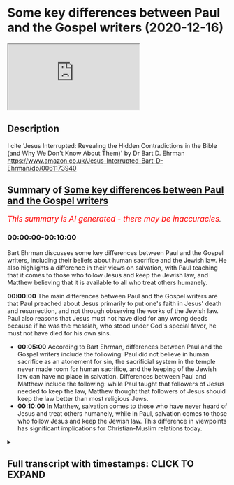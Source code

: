 # Some key differences between Paul and the Gospel writers (2020-12-16)

<iframe loading='lazy' allow='autoplay' src='https://www.youtube.com/embed/KuA2ozpf6AA'></iframe>

## Description

I cite 'Jesus Interrupted: Revealing the Hidden Contradictions in the Bible (and Why We Don't Know About Them)' by Dr Bart D. Ehrman  <https://www.amazon.co.uk/Jesus-Interrupted-Bart-D-Ehrman/dp/0061173940>

## Summary of [Some key differences between Paul and the Gospel writers](https://www.youtube.com/watch?v=KuA2ozpf6AA)

*<span style="color:red; font-size:125%">This summary is AI generated - there may be inaccuracies</span>. [](/)*

### <a onclick="modifyYTiframeseektime('0')">00:00:00-00:10:00</a>

Bart Ehrman discusses some key differences between Paul and the Gospel writers, including their beliefs about human sacrifice and the Jewish law. He also highlights a difference in their views on salvation, with Paul teaching that it comes to those who follow Jesus and keep the Jewish law, and Matthew believing that it is available to all who treat others humanely.

**<a onclick="modifyYTiframeseektime('0')">00:00:00</a>** The main differences between Paul and the Gospel writers are that Paul preached about Jesus primarily to put one's faith in Jesus' death and resurrection, and not through observing the works of the Jewish law. Paul also reasons that Jesus must not have died for any wrong deeds because if he was the messiah, who stood under God's special favor, he must not have died for his own sins.

* **<a onclick="modifyYTiframeseektime('300')">00:05:00</a>** According to Bart Ehrman, differences between Paul and the Gospel writers include the following: Paul did not believe in human sacrifice as an atonement for sin, the sacrificial system in the temple never made room for human sacrifice, and the keeping of the Jewish law can have no place in salvation. Differences between Paul and Matthew include the following: while Paul taught that followers of Jesus needed to keep the law, Matthew thought that followers of Jesus should keep the law better than most religious Jews.
* **<a onclick="modifyYTiframeseektime('600')">00:10:00</a>** In Matthew, salvation comes to those who have never heard of Jesus and treat others humanely, while in Paul, salvation comes to those who follow Jesus and keep the Jewish law. This difference in viewpoints has significant implications for Christian-Muslim relations today.

<details><summary><h2>Full transcript with timestamps: CLICK TO EXPAND</h2></summary>

<a onclick="modifyYTiframeseektime('1')">0:00:01</a> hello and in this uh  
<a onclick="modifyYTiframeseektime('3')">0:00:03</a> episode i want to look at some of the  
<a onclick="modifyYTiframeseektime('5')">0:00:05</a> key differences  
<a onclick="modifyYTiframeseektime('6')">0:00:06</a> between the apostle paul and the gospel  
<a onclick="modifyYTiframeseektime('10')">0:00:10</a> writers uh focusing particularly on  
<a onclick="modifyYTiframeseektime('13')">0:00:13</a> salvation and the and the law  
<a onclick="modifyYTiframeseektime('17')">0:00:17</a> we we find if we look at the four  
<a onclick="modifyYTiframeseektime('19')">0:00:19</a> gospels uh  
<a onclick="modifyYTiframeseektime('20')">0:00:20</a> all written some years after jesus time  
<a onclick="modifyYTiframeseektime('23')">0:00:23</a> uh and then compare it with the teaching  
<a onclick="modifyYTiframeseektime('25')">0:00:25</a> of paul we have  
<a onclick="modifyYTiframeseektime('26')">0:00:26</a> some interesting issues shall we say  
<a onclick="modifyYTiframeseektime('28')">0:00:28</a> arise and i'm going to be  
<a onclick="modifyYTiframeseektime('30')">0:00:30</a> uh quoting uh and commenting on a book  
<a onclick="modifyYTiframeseektime('33')">0:00:33</a> by professor bye ehrman who's uh  
<a onclick="modifyYTiframeseektime('36')">0:00:36</a> an academic in new testament studies in  
<a onclick="modifyYTiframeseektime('38')">0:00:38</a> the states uh he wrote a book called  
<a onclick="modifyYTiframeseektime('40')">0:00:40</a> jesus  
<a onclick="modifyYTiframeseektime('41')">0:00:41</a> interrupted um from page 85 onwards it's  
<a onclick="modifyYTiframeseektime('45')">0:00:45</a> a rather good book it really  
<a onclick="modifyYTiframeseektime('46')">0:00:46</a> in a very simple and populist way it uh  
<a onclick="modifyYTiframeseektime('50')">0:00:50</a> gives us the the main issues uh that  
<a onclick="modifyYTiframeseektime('52')">0:00:52</a> have preoccupied  
<a onclick="modifyYTiframeseektime('54')">0:00:54</a> new testament scholars for the last  
<a onclick="modifyYTiframeseektime('56')">0:00:56</a> century or two  
<a onclick="modifyYTiframeseektime('57')">0:00:57</a> and this particular question um is of  
<a onclick="modifyYTiframeseektime('60')">0:01:00</a> absolutely central importance i would  
<a onclick="modifyYTiframeseektime('62')">0:01:02</a> think or  
<a onclick="modifyYTiframeseektime('63')">0:01:03</a> and many people think uh because we're  
<a onclick="modifyYTiframeseektime('65')">0:01:05</a> dealing with two different  
<a onclick="modifyYTiframeseektime('67')">0:01:07</a> uh gospels here we're dealing with the  
<a onclick="modifyYTiframeseektime('69')">0:01:09</a> gospel of paul  
<a onclick="modifyYTiframeseektime('70')">0:01:10</a> who preached about jesus obviously  
<a onclick="modifyYTiframeseektime('74')">0:01:14</a> to put one's faith uh one's trust  
<a onclick="modifyYTiframeseektime('77')">0:01:17</a> in jesus saving death and resurrection  
<a onclick="modifyYTiframeseektime('80')">0:01:20</a> and  
<a onclick="modifyYTiframeseektime('81')">0:01:21</a> through that saving trust in jesus death  
<a onclick="modifyYTiframeseektime('82')">0:01:22</a> and resurrection one is saved one  
<a onclick="modifyYTiframeseektime('84')">0:01:24</a> acquires salvation  
<a onclick="modifyYTiframeseektime('86')">0:01:26</a> but if one looks at the teaching of  
<a onclick="modifyYTiframeseektime('88')">0:01:28</a> jesus in the early gospels  
<a onclick="modifyYTiframeseektime('90')">0:01:30</a> one has a different message and we'll  
<a onclick="modifyYTiframeseektime('92')">0:01:32</a> come to what that might be in a second  
<a onclick="modifyYTiframeseektime('94')">0:01:34</a> with the help of  
<a onclick="modifyYTiframeseektime('95')">0:01:35</a> professor bart ehrmann now  
<a onclick="modifyYTiframeseektime('99')">0:01:39</a> one important aspect of paul's teaching  
<a onclick="modifyYTiframeseektime('102')">0:01:42</a> is the question of how a person can have  
<a onclick="modifyYTiframeseektime('104')">0:01:44</a> a right relationship  
<a onclick="modifyYTiframeseektime('105')">0:01:45</a> a right standing before god we're  
<a onclick="modifyYTiframeseektime('107')">0:01:47</a> sinners god is a holy god how can we  
<a onclick="modifyYTiframeseektime('109')">0:01:49</a> stand before a holy god  
<a onclick="modifyYTiframeseektime('111')">0:01:51</a> is it possible to be  
<a onclick="modifyYTiframeseektime('114')">0:01:54</a> justified to have justification as  
<a onclick="modifyYTiframeseektime('116')">0:01:56</a> christians call it  
<a onclick="modifyYTiframeseektime('118')">0:01:58</a> um this idea of having a right standing  
<a onclick="modifyYTiframeseektime('120')">0:02:00</a> before god and how is this acquired or  
<a onclick="modifyYTiframeseektime('122')">0:02:02</a> how is this given to us  
<a onclick="modifyYTiframeseektime('124')">0:02:04</a> and uh paul's views on justification  
<a onclick="modifyYTiframeseektime('128')">0:02:08</a> can be found mainly in his letters to  
<a onclick="modifyYTiframeseektime('130')">0:02:10</a> the galatians and to the romans  
<a onclick="modifyYTiframeseektime('132')">0:02:12</a> and he explains how this is uh happened  
<a onclick="modifyYTiframeseektime('135')">0:02:15</a> and his  
<a onclick="modifyYTiframeseektime('136')">0:02:16</a> uh most famous expression is  
<a onclick="modifyYTiframeseektime('140')">0:02:20</a> justified by faith paul says we're  
<a onclick="modifyYTiframeseektime('142')">0:02:22</a> justified by faith we're made right  
<a onclick="modifyYTiframeseektime('145')">0:02:25</a> by faith or trusting in uh  
<a onclick="modifyYTiframeseektime('148')">0:02:28</a> christ's death and resurrection and  
<a onclick="modifyYTiframeseektime('151')">0:02:31</a> importantly  
<a onclick="modifyYTiframeseektime('151')">0:02:31</a> not by observing the works of the jewish  
<a onclick="modifyYTiframeseektime('154')">0:02:34</a> law the jewish law of the 613  
<a onclick="modifyYTiframeseektime('156')">0:02:36</a> commandments given to moses  
<a onclick="modifyYTiframeseektime('158')">0:02:38</a> on mount sinai uh so that uh the jews or  
<a onclick="modifyYTiframeseektime('161')">0:02:41</a> the israelites i should say  
<a onclick="modifyYTiframeseektime('163')">0:02:43</a> uh could enter into this covenant  
<a onclick="modifyYTiframeseektime('165')">0:02:45</a> express their loyalty to god  
<a onclick="modifyYTiframeseektime('166')">0:02:46</a> through obeying his commandments and god  
<a onclick="modifyYTiframeseektime('168')">0:02:48</a> would bless them  
<a onclick="modifyYTiframeseektime('170')">0:02:50</a> if they chose to obey the commandments  
<a onclick="modifyYTiframeseektime('172')">0:02:52</a> of god which were there for their own  
<a onclick="modifyYTiframeseektime('174')">0:02:54</a> good  
<a onclick="modifyYTiframeseektime('175')">0:02:55</a> now let me see so um  
<a onclick="modifyYTiframeseektime('179')">0:02:59</a> bart er makes an interesting point about  
<a onclick="modifyYTiframeseektime('181')">0:03:01</a> paul  
<a onclick="modifyYTiframeseektime('182')">0:03:02</a> before he became a jew he says as a  
<a onclick="modifyYTiframeseektime('185')">0:03:05</a> religious jew  
<a onclick="modifyYTiframeseektime('186')">0:03:06</a> prior to believing in jesus paul no  
<a onclick="modifyYTiframeseektime('188')">0:03:08</a> doubt had ideas  
<a onclick="modifyYTiframeseektime('190')">0:03:10</a> of what the messiah would be like  
<a onclick="modifyYTiframeseektime('193')">0:03:13</a> before christianity appeared  
<a onclick="modifyYTiframeseektime('196')">0:03:16</a> there weren't any jews who believed that  
<a onclick="modifyYTiframeseektime('199')">0:03:19</a> the messiah  
<a onclick="modifyYTiframeseektime('200')">0:03:20</a> would suffer and die  
<a onclick="modifyYTiframeseektime('203')">0:03:23</a> jews who believed that the messiah would  
<a onclick="modifyYTiframeseektime('205')">0:03:25</a> suffer and die uh  
<a onclick="modifyYTiframeseektime('207')">0:03:27</a> on the contrary bottom and says whatever  
<a onclick="modifyYTiframeseektime('209')">0:03:29</a> different jews thought about the master  
<a onclick="modifyYTiframeseektime('210')">0:03:30</a> they all agreed that the messiah would  
<a onclick="modifyYTiframeseektime('212')">0:03:32</a> be a figure of grandeur and power  
<a onclick="modifyYTiframeseektime('215')">0:03:35</a> who would implement god's purposes on  
<a onclick="modifyYTiframeseektime('217')">0:03:37</a> earth in a forceful way  
<a onclick="modifyYTiframeseektime('219')">0:03:39</a> jews did not understand the passages of  
<a onclick="modifyYTiframeseektime('221')">0:03:41</a> scripture that referred to the  
<a onclick="modifyYTiframeseektime('223')">0:03:43</a> suffering of god's righteous one as a  
<a onclick="modifyYTiframeseektime('226')">0:03:46</a> reference to the messiah  
<a onclick="modifyYTiframeseektime('228')">0:03:48</a> and bartomen is thinking of isaiah 53  
<a onclick="modifyYTiframeseektime('231')">0:03:51</a> and psalm 22 neither of which  
<a onclick="modifyYTiframeseektime('235')">0:03:55</a> mentions the messiah a little detail  
<a onclick="modifyYTiframeseektime('238')">0:03:58</a> that's quite important  
<a onclick="modifyYTiframeseektime('240')">0:04:00</a> now um bottoming goes on  
<a onclick="modifyYTiframeseektime('245')">0:04:05</a> if uh but if jesus was the messiah  
<a onclick="modifyYTiframeseektime('248')">0:04:08</a> and he had to die why did he have to die  
<a onclick="modifyYTiframeseektime('251')">0:04:11</a> and this is where we start thinking with  
<a onclick="modifyYTiframeseektime('254')">0:04:14</a> paul  
<a onclick="modifyYTiframeseektime('255')">0:04:15</a> in reverse as it were starting from the  
<a onclick="modifyYTiframeseektime('257')">0:04:17</a> end which is the resurrection of jesus  
<a onclick="modifyYTiframeseektime('259')">0:04:19</a> and moving back towards jesus death and  
<a onclick="modifyYTiframeseektime('262')">0:04:22</a> then life  
<a onclick="modifyYTiframeseektime('263')">0:04:23</a> paul reasons that jesus must not have  
<a onclick="modifyYTiframeseektime('266')">0:04:26</a> died for anything wrong  
<a onclick="modifyYTiframeseektime('268')">0:04:28</a> that he did if he was the messiah  
<a onclick="modifyYTiframeseektime('272')">0:04:32</a> who unders who stood under god's special  
<a onclick="modifyYTiframeseektime('275')">0:04:35</a> favor he must not have died for his own  
<a onclick="modifyYTiframeseektime('278')">0:04:38</a> sins  
<a onclick="modifyYTiframeseektime('280')">0:04:40</a> for what then evidently for the sins of  
<a onclick="modifyYTiframeseektime('283')">0:04:43</a> others  
<a onclick="modifyYTiframeseektime('284')">0:04:44</a> like the sacrifices in the jerusalem  
<a onclick="modifyYTiframeseektime('286')">0:04:46</a> temple jesus was a sacrifice for the  
<a onclick="modifyYTiframeseektime('288')">0:04:48</a> sins  
<a onclick="modifyYTiframeseektime('289')">0:04:49</a> that other people committed  
<a onclick="modifyYTiframeseektime('292')">0:04:52</a> but why would god have jesus die for  
<a onclick="modifyYTiframeseektime('294')">0:04:54</a> others  
<a onclick="modifyYTiframeseektime('295')">0:04:55</a> evidently because a human sacrifice was  
<a onclick="modifyYTiframeseektime('298')">0:04:58</a> the only way a perfect sacrifice  
<a onclick="modifyYTiframeseektime('300')">0:05:00</a> could be made the jewish sacrificial  
<a onclick="modifyYTiframeseektime('303')">0:05:03</a> system  
<a onclick="modifyYTiframeseektime('304')">0:05:04</a> must not be adequate enough to deal with  
<a onclick="modifyYTiframeseektime('306')">0:05:06</a> sins  
<a onclick="modifyYTiframeseektime('308')">0:05:08</a> but does that mean that god has changed  
<a onclick="modifyYTiframeseektime('310')">0:05:10</a> his mind about how people are to be  
<a onclick="modifyYTiframeseektime('312')">0:05:12</a> right with him  
<a onclick="modifyYTiframeseektime('313')">0:05:13</a> didn't he call the jews to be his  
<a onclick="modifyYTiframeseektime('315')">0:05:15</a> special people and give them the law  
<a onclick="modifyYTiframeseektime('317')">0:05:17</a> so that they would be set apart from all  
<a onclick="modifyYTiframeseektime('319')">0:05:19</a> the other people as his chosen ones  
<a onclick="modifyYTiframeseektime('322')">0:05:22</a> yes reason paul he did the law and the  
<a onclick="modifyYTiframeseektime('325')">0:05:25</a> prophets  
<a onclick="modifyYTiframeseektime('326')">0:05:26</a> must be pointing towards christ  
<a onclick="modifyYTiframeseektime('329')">0:05:29</a> god's ultimate solution to the human  
<a onclick="modifyYTiframeseektime('332')">0:05:32</a> problem  
<a onclick="modifyYTiframeseektime('333')">0:05:33</a> and i'll just say here my own voice so  
<a onclick="modifyYTiframeseektime('334')">0:05:34</a> to speak the  
<a onclick="modifyYTiframeseektime('336')">0:05:36</a> uh the idea of um jesus being uh  
<a onclick="modifyYTiframeseektime('339')">0:05:39</a> the messiah being a human sacrifice of  
<a onclick="modifyYTiframeseektime('342')">0:05:42</a> course  
<a onclick="modifyYTiframeseektime('343')">0:05:43</a> is not just not found in the jewish  
<a onclick="modifyYTiframeseektime('344')">0:05:44</a> scriptures it's also condemned the idea  
<a onclick="modifyYTiframeseektime('347')">0:05:47</a> of human sacrifices condemned repeatedly  
<a onclick="modifyYTiframeseektime('350')">0:05:50</a> by god as an abomination  
<a onclick="modifyYTiframeseektime('353')">0:05:53</a> the sacrificial system in the temple  
<a onclick="modifyYTiframeseektime('355')">0:05:55</a> never  
<a onclick="modifyYTiframeseektime('356')">0:05:56</a> made uh accommodated human sacrifice on  
<a onclick="modifyYTiframeseektime('359')">0:05:59</a> the contrary that was  
<a onclick="modifyYTiframeseektime('361')">0:06:01</a> explicitly condemned and ruled out in  
<a onclick="modifyYTiframeseektime('363')">0:06:03</a> many passages  
<a onclick="modifyYTiframeseektime('364')">0:06:04</a> in the jewish bible so the idea in fact  
<a onclick="modifyYTiframeseektime('366')">0:06:06</a> that god suddenly  
<a onclick="modifyYTiframeseektime('367')">0:06:07</a> made what was an abomination a positive  
<a onclick="modifyYTiframeseektime('370')">0:06:10</a> good  
<a onclick="modifyYTiframeseektime('371')">0:06:11</a> is is extraordinary um  
<a onclick="modifyYTiframeseektime('374')">0:06:14</a> bart ehrman goes on but what is the  
<a onclick="modifyYTiframeseektime('377')">0:06:17</a> human problem  
<a onclick="modifyYTiframeseektime('379')">0:06:19</a> it appears to be that everyone not just  
<a onclick="modifyYTiframeseektime('381')">0:06:21</a> gentiles but also the jews have violated  
<a onclick="modifyYTiframeseektime('384')">0:06:24</a> god's law  
<a onclick="modifyYTiframeseektime('385')">0:06:25</a> and need a perfect sacrifice for their  
<a onclick="modifyYTiframeseektime('387')">0:06:27</a> sins  
<a onclick="modifyYTiframeseektime('389')">0:06:29</a> but that would mean that everyone jews  
<a onclick="modifyYTiframeseektime('391')">0:06:31</a> and gentiles must accept the sacrifice  
<a onclick="modifyYTiframeseektime('393')">0:06:33</a> of god's messiah in order for their sins  
<a onclick="modifyYTiframeseektime('396')">0:06:36</a> to be covered  
<a onclick="modifyYTiframeseektime('397')">0:06:37</a> over or atoned for before god  
<a onclick="modifyYTiframeseektime('401')">0:06:41</a> can't people be right with god by doing  
<a onclick="modifyYTiframeseektime('403')">0:06:43</a> what god instructed them in the law  
<a onclick="modifyYTiframeseektime('405')">0:06:45</a> evidently not if they could be  
<a onclick="modifyYTiframeseektime('409')">0:06:49</a> there would have been no reason for the  
<a onclick="modifyYTiframeseektime('410')">0:06:50</a> messiah to be crucified  
<a onclick="modifyYTiframeseektime('413')">0:06:53</a> by being crucified jesus shed his blood  
<a onclick="modifyYTiframeseektime('416')">0:06:56</a> for others  
<a onclick="modifyYTiframeseektime('417')">0:06:57</a> and brought about an atoning sacrifice  
<a onclick="modifyYTiframeseektime('419')">0:06:59</a> for sin  
<a onclick="modifyYTiframeseektime('421')">0:07:01</a> those who believe in his death and  
<a onclick="modifyYTiframeseektime('423')">0:07:03</a> resurrection  
<a onclick="modifyYTiframeseektime('424')">0:07:04</a> will be right with god justified  
<a onclick="modifyYTiframeseektime('427')">0:07:07</a> those who don't cannot be justified  
<a onclick="modifyYTiframeseektime('430')">0:07:10</a> all this means that the keeping of the  
<a onclick="modifyYTiframeseektime('432')">0:07:12</a> jewish law can have no  
<a onclick="modifyYTiframeseektime('433')">0:07:13</a> place in salvation now  
<a onclick="modifyYTiframeseektime('436')">0:07:16</a> i would say uh if one looks at patches  
<a onclick="modifyYTiframeseektime('438')">0:07:18</a> in deuteronomy  
<a onclick="modifyYTiframeseektime('439')">0:07:19</a> god where god says it's perfectly  
<a onclick="modifyYTiframeseektime('441')">0:07:21</a> possible to obey the jewish law  
<a onclick="modifyYTiframeseektime('443')">0:07:23</a> it's easy to obey the jewish law he says  
<a onclick="modifyYTiframeseektime('446')">0:07:26</a> or the commandments i'm giving you this  
<a onclick="modifyYTiframeseektime('448')">0:07:28</a> day and  
<a onclick="modifyYTiframeseektime('450')">0:07:30</a> if you obey them you will be blessed in  
<a onclick="modifyYTiframeseektime('452')">0:07:32</a> the land that god will bless you and  
<a onclick="modifyYTiframeseektime('454')">0:07:34</a> you'll be great among the nations and  
<a onclick="modifyYTiframeseektime('456')">0:07:36</a> you will  
<a onclick="modifyYTiframeseektime('456')">0:07:36</a> you will thrive and prosper and so on  
<a onclick="modifyYTiframeseektime('459')">0:07:39</a> and you'll be pleasing to god  
<a onclick="modifyYTiframeseektime('461')">0:07:41</a> so um given that reality it's hard to  
<a onclick="modifyYTiframeseektime('464')">0:07:44</a> understand what further need there would  
<a onclick="modifyYTiframeseektime('465')">0:07:45</a> be for a sacrifice of a human messiah  
<a onclick="modifyYTiframeseektime('468')">0:07:48</a> but uh  
<a onclick="modifyYTiframeseektime('469')">0:07:49</a> that's just me so uh bart ehrman  
<a onclick="modifyYTiframeseektime('472')">0:07:52</a> continues  
<a onclick="modifyYTiframeseektime('473')">0:07:53</a> the only way to be justified is by  
<a onclick="modifyYTiframeseektime('475')">0:07:55</a> having faith in the death and  
<a onclick="modifyYTiframeseektime('476')">0:07:56</a> resurrection of jesus  
<a onclick="modifyYTiframeseektime('477')">0:07:57</a> and he quotes galatians 2 15 we have  
<a onclick="modifyYTiframeseektime('480')">0:08:00</a> come to believe in christ jesus  
<a onclick="modifyYTiframeseektime('483')">0:08:03</a> so that we might be justified by faith  
<a onclick="modifyYTiframeseektime('485')">0:08:05</a> in christ  
<a onclick="modifyYTiframeseektime('486')">0:08:06</a> and not by doing the works of the law  
<a onclick="modifyYTiframeseektime('488')">0:08:08</a> because no one will be justified by the  
<a onclick="modifyYTiframeseektime('490')">0:08:10</a> works  
<a onclick="modifyYTiframeseektime('491')">0:08:11</a> of the law this is paul's teaching  
<a onclick="modifyYTiframeseektime('494')">0:08:14</a> in romans and galatians and followers of  
<a onclick="modifyYTiframeseektime('497')">0:08:17</a> jesus  
<a onclick="modifyYTiframeseektime('498')">0:08:18</a> are not to try and keep the law except  
<a onclick="modifyYTiframeseektime('500')">0:08:20</a> insofar as loving your neighbor as  
<a onclick="modifyYTiframeseektime('502')">0:08:22</a> yourself  
<a onclick="modifyYTiframeseektime('503')">0:08:23</a> and living a good ethical life is  
<a onclick="modifyYTiframeseektime('504')">0:08:24</a> something that god still expects of  
<a onclick="modifyYTiframeseektime('506')">0:08:26</a> people  
<a onclick="modifyYTiframeseektime('507')">0:08:27</a> but following the precepts and  
<a onclick="modifyYTiframeseektime('508')">0:08:28</a> commandments of the law  
<a onclick="modifyYTiframeseektime('511')">0:08:31</a> getting circumcised keeping kosher  
<a onclick="modifyYTiframeseektime('513')">0:08:33</a> observing  
<a onclick="modifyYTiframeseektime('514')">0:08:34</a> shabbat sabbath and other jewish  
<a onclick="modifyYTiframeseektime('516')">0:08:36</a> festivals  
<a onclick="modifyYTiframeseektime('518')">0:08:38</a> none of this was necessary for salvation  
<a onclick="modifyYTiframeseektime('521')">0:08:41</a> and if you thought or acted otherwise  
<a onclick="modifyYTiframeseektime('522')">0:08:42</a> you were in danger of losing your  
<a onclick="modifyYTiframeseektime('524')">0:08:44</a> salvation  
<a onclick="modifyYTiframeseektime('525')">0:08:45</a> according to galatians 5 4.  
<a onclick="modifyYTiframeseektime('529')">0:08:49</a> so the biome then goes on and wonders  
<a onclick="modifyYTiframeseektime('533')">0:08:53</a> what would have happened if paul and  
<a onclick="modifyYTiframeseektime('534')">0:08:54</a> matthew the author of the first gospel  
<a onclick="modifyYTiframeseektime('537')">0:08:57</a> had been locked up together in a room  
<a onclick="modifyYTiframeseektime('539')">0:08:59</a> and told they could not come out until  
<a onclick="modifyYTiframeseektime('540')">0:09:00</a> they had hammered out a consensus  
<a onclick="modifyYTiframeseektime('542')">0:09:02</a> statement  
<a onclick="modifyYTiframeseektime('543')">0:09:03</a> on how followers of jesus were to deal  
<a onclick="modifyYTiframeseektime('546')">0:09:06</a> with the jewish law it's quite comical  
<a onclick="modifyYTiframeseektime('548')">0:09:08</a> ideally  
<a onclick="modifyYTiframeseektime('549')">0:09:09</a> would they have ever have emerged or  
<a onclick="modifyYTiframeseektime('551')">0:09:11</a> would they still be there  
<a onclick="modifyYTiframeseektime('553')">0:09:13</a> two skeletons locked in a death grip  
<a onclick="modifyYTiframeseektime('557')">0:09:17</a> so he continues if matthew the author of  
<a onclick="modifyYTiframeseektime('560')">0:09:20</a> the gospel of matthew who wrote some 25  
<a onclick="modifyYTiframeseektime('562')">0:09:22</a> to 30 years after paul  
<a onclick="modifyYTiframeseektime('564')">0:09:24</a> ever read any of paul's letters he  
<a onclick="modifyYTiframeseektime('566')">0:09:26</a> certainly did not find them inspiring  
<a onclick="modifyYTiframeseektime('569')">0:09:29</a> let alone inspired matthew  
<a onclick="modifyYTiframeseektime('572')">0:09:32</a> had a different view of the law from  
<a onclick="modifyYTiframeseektime('574')">0:09:34</a> paul matthew  
<a onclick="modifyYTiframeseektime('576')">0:09:36</a> thinks that the followers of jesus need  
<a onclick="modifyYTiframeseektime('578')">0:09:38</a> to keep the law  
<a onclick="modifyYTiframeseektime('580')">0:09:40</a> in fact they need to keep it better than  
<a onclick="modifyYTiframeseektime('583')">0:09:43</a> most religious  
<a onclick="modifyYTiframeseektime('583')">0:09:43</a> jews the scribes and the pharisees  
<a onclick="modifyYTiframeseektime('588')">0:09:48</a> in matthew jesus is recorded as saying  
<a onclick="modifyYTiframeseektime('591')">0:09:51</a> and just remember what we just said  
<a onclick="modifyYTiframeseektime('593')">0:09:53</a> about paul and what how we are made  
<a onclick="modifyYTiframeseektime('595')">0:09:55</a> right with god and what our  
<a onclick="modifyYTiframeseektime('597')">0:09:57</a> duties before god are to have faith in  
<a onclick="modifyYTiframeseektime('599')">0:09:59</a> jesus death and resurrection  
<a onclick="modifyYTiframeseektime('601')">0:10:01</a> jesus is recorded as saying do not think  
<a onclick="modifyYTiframeseektime('604')">0:10:04</a> that i have come to abolish the law  
<a onclick="modifyYTiframeseektime('606')">0:10:06</a> or the prophets i have not come to  
<a onclick="modifyYTiframeseektime('607')">0:10:07</a> abolish but to fulfill  
<a onclick="modifyYTiframeseektime('609')">0:10:09</a> truly i tell you until heaven and earth  
<a onclick="modifyYTiframeseektime('611')">0:10:11</a> pass away not one letter not one stroke  
<a onclick="modifyYTiframeseektime('614')">0:10:14</a> of a letter  
<a onclick="modifyYTiframeseektime('614')">0:10:14</a> will pass on the law until all is  
<a onclick="modifyYTiframeseektime('616')">0:10:16</a> accomplished  
<a onclick="modifyYTiframeseektime('618')">0:10:18</a> therefore whoever breaks one of the  
<a onclick="modifyYTiframeseektime('621')">0:10:21</a> least  
<a onclick="modifyYTiframeseektime('622')">0:10:22</a> of these commandments of the law and  
<a onclick="modifyYTiframeseektime('625')">0:10:25</a> teaches others to do the same  
<a onclick="modifyYTiframeseektime('627')">0:10:27</a> will be called least in the kingdom of  
<a onclick="modifyYTiframeseektime('629')">0:10:29</a> heaven but whoever does them and teaches  
<a onclick="modifyYTiframeseektime('632')">0:10:32</a> them will be called great in the kingdom  
<a onclick="modifyYTiframeseektime('634')">0:10:34</a> of heaven  
<a onclick="modifyYTiframeseektime('634')">0:10:34</a> for i tell you unless your righteousness  
<a onclick="modifyYTiframeseektime('638')">0:10:38</a> excuse me exceeds that of the scribes  
<a onclick="modifyYTiframeseektime('640')">0:10:40</a> and the pharisees  
<a onclick="modifyYTiframeseektime('641')">0:10:41</a> you will never enter the kingdom of  
<a onclick="modifyYTiframeseektime('644')">0:10:44</a> heaven that's matthew chapter 5 verse 17  
<a onclick="modifyYTiframeseektime('646')">0:10:46</a> and following  
<a onclick="modifyYTiframeseektime('649')">0:10:49</a> paul as we've seen thought and taught  
<a onclick="modifyYTiframeseektime('652')">0:10:52</a> that  
<a onclick="modifyYTiframeseektime('652')">0:10:52</a> followers of jesus who tried to keep the  
<a onclick="modifyYTiframeseektime('654')">0:10:54</a> law were in danger of  
<a onclick="modifyYTiframeseektime('656')">0:10:56</a> losing their salvation matthew thought  
<a onclick="modifyYTiframeseektime('660')">0:11:00</a> that followers of jesus who did not keep  
<a onclick="modifyYTiframeseektime('662')">0:11:02</a> the law  
<a onclick="modifyYTiframeseektime('663')">0:11:03</a> would never attain salvation  
<a onclick="modifyYTiframeseektime('667')">0:11:07</a> theologians have over the centuries try  
<a onclick="modifyYTiframeseektime('670')">0:11:10</a> to reconcile these two views  
<a onclick="modifyYTiframeseektime('673')">0:11:13</a> and and which is perfectly  
<a onclick="modifyYTiframeseektime('674')">0:11:14</a> understandable since both of them are in  
<a onclick="modifyYTiframeseektime('676')">0:11:16</a> the new testament canon  
<a onclick="modifyYTiframeseektime('678')">0:11:18</a> but bart ehrman says anyone who reads  
<a onclick="modifyYTiframeseektime('680')">0:11:20</a> the gospel of matthew  
<a onclick="modifyYTiframeseektime('682')">0:11:22</a> and then reads the letter to the  
<a onclick="modifyYTiframeseektime('683')">0:11:23</a> galatians would never suspect  
<a onclick="modifyYTiframeseektime('685')">0:11:25</a> that there was a reason or a way to  
<a onclick="modifyYTiframeseektime('687')">0:11:27</a> reconcile these two statements  
<a onclick="modifyYTiframeseektime('690')">0:11:30</a> for matthew to be great in the kingdom  
<a onclick="modifyYTiframeseektime('693')">0:11:33</a> requires keeping the very least of the  
<a onclick="modifyYTiframeseektime('695')">0:11:35</a> commandments  
<a onclick="modifyYTiframeseektime('698')">0:11:38</a> and that obviously includes kosher  
<a onclick="modifyYTiframeseektime('700')">0:11:40</a> circumcision  
<a onclick="modifyYTiframeseektime('701')">0:11:41</a> and all the other things which uh paul  
<a onclick="modifyYTiframeseektime('703')">0:11:43</a> clearly taught were not necessary  
<a onclick="modifyYTiframeseektime('705')">0:11:45</a> uh and should not be obeyed on pain of  
<a onclick="modifyYTiframeseektime('708')">0:11:48</a> losing one's survation  
<a onclick="modifyYTiframeseektime('711')">0:11:51</a> so just getting into the kingdom  
<a onclick="modifyYTiframeseektime('713')">0:11:53</a> requires keeping them better than the  
<a onclick="modifyYTiframeseektime('715')">0:11:55</a> scribes and the pharisees it could be  
<a onclick="modifyYTiframeseektime('717')">0:11:57</a> ultra scrupulous  
<a onclick="modifyYTiframeseektime('718')">0:11:58</a> for paul getting into the kingdom which  
<a onclick="modifyYTiframeseektime('721')">0:12:01</a> is a different way of saying being  
<a onclick="modifyYTiframeseektime('723')">0:12:03</a> justified  
<a onclick="modifyYTiframeseektime('724')">0:12:04</a> is made possible only only by the death  
<a onclick="modifyYTiframeseektime('727')">0:12:07</a> and resurrection of jesus  
<a onclick="modifyYTiframeseektime('730')">0:12:10</a> so interesting and then he continues of  
<a onclick="modifyYTiframeseektime('733')">0:12:13</a> course  
<a onclick="modifyYTiframeseektime('734')">0:12:14</a> matthew also knows all about the death  
<a onclick="modifyYTiframeseektime('736')">0:12:16</a> and resurrection of jesus  
<a onclick="modifyYTiframeseektime('737')">0:12:17</a> he spends a good part of his gospel  
<a onclick="modifyYTiframeseektime('739')">0:12:19</a> narrating it and he  
<a onclick="modifyYTiframeseektime('740')">0:12:20</a> too thinks that apart from jesus death  
<a onclick="modifyYTiframeseektime('742')">0:12:22</a> there could be no salvation  
<a onclick="modifyYTiframeseektime('745')">0:12:25</a> but salvation also requires keeping  
<a onclick="modifyYTiframeseektime('747')">0:12:27</a> god's laws  
<a onclick="modifyYTiframeseektime('750')">0:12:30</a> he did give these laws after all  
<a onclick="modifyYTiframeseektime('752')">0:12:32</a> presumably he meant them the first time  
<a onclick="modifyYTiframeseektime('754')">0:12:34</a> and didn't change his mind later  
<a onclick="modifyYTiframeseektime('760')">0:12:40</a> one passage in matthew suggests in fact  
<a onclick="modifyYTiframeseektime('763')">0:12:43</a> that salvation is not just a matter of  
<a onclick="modifyYTiframeseektime('765')">0:12:45</a> belief but also of action  
<a onclick="modifyYTiframeseektime('767')">0:12:47</a> an idea completely alien to the thinking  
<a onclick="modifyYTiframeseektime('770')">0:12:50</a> of paul  
<a onclick="modifyYTiframeseektime('773')">0:12:53</a> in one of the great discourses of jesus  
<a onclick="modifyYTiframeseektime('774')">0:12:54</a> found only in matthew he describes the  
<a onclick="modifyYTiframeseektime('777')">0:12:57</a> day of judgment that will come at the  
<a onclick="modifyYTiframeseektime('778')">0:12:58</a> end of time  
<a onclick="modifyYTiframeseektime('780')">0:13:00</a> and this is where the son of man comes  
<a onclick="modifyYTiframeseektime('782')">0:13:02</a> in his glory with his angels  
<a onclick="modifyYTiframeseektime('784')">0:13:04</a> and all the people from all the nations  
<a onclick="modifyYTiframeseektime('786')">0:13:06</a> of the earth are gathered before him  
<a onclick="modifyYTiframeseektime('788')">0:13:08</a> this is matthew 25  
<a onclick="modifyYTiframeseektime('789')">0:13:09</a> he separates them into the sheep and the  
<a onclick="modifyYTiframeseektime('791')">0:13:11</a> goats so to speak  
<a onclick="modifyYTiframeseektime('793')">0:13:13</a> the sheep are on his right and they go  
<a onclick="modifyYTiframeseektime('795')">0:13:15</a> to heaven or  
<a onclick="modifyYTiframeseektime('796')">0:13:16</a> paradise and the the goats on this left  
<a onclick="modifyYTiframeseektime('798')">0:13:18</a> they go to hell fire  
<a onclick="modifyYTiframeseektime('800')">0:13:20</a> now why are the people who go to  
<a onclick="modifyYTiframeseektime('802')">0:13:22</a> paradise welcomed into the kingdom  
<a onclick="modifyYTiframeseektime('805')">0:13:25</a> jesus says because i was hungry and you  
<a onclick="modifyYTiframeseektime('807')">0:13:27</a> gave me food i was thirsty you gave me  
<a onclick="modifyYTiframeseektime('809')">0:13:29</a> to drink  
<a onclick="modifyYTiframeseektime('809')">0:13:29</a> i was a stranger and you welcomed me i  
<a onclick="modifyYTiframeseektime('811')">0:13:31</a> was naked and you clothed me  
<a onclick="modifyYTiframeseektime('812')">0:13:32</a> i was sick and you took care of me and i  
<a onclick="modifyYTiframeseektime('815')">0:13:35</a> was in prison and you visited me  
<a onclick="modifyYTiframeseektime('818')">0:13:38</a> and on the other hand the goats are sent  
<a onclick="modifyYTiframeseektime('820')">0:13:40</a> away into eternal fire  
<a onclick="modifyYTiframeseektime('822')">0:13:42</a> that is prepared for the devil and his  
<a onclick="modifyYTiframeseektime('824')">0:13:44</a> angels why  
<a onclick="modifyYTiframeseektime('825')">0:13:45</a> because they didn't do those things  
<a onclick="modifyYTiframeseektime('831')">0:13:51</a> now these are jesus final public words  
<a onclick="modifyYTiframeseektime('834')">0:13:54</a> in the gospel of matthew and how do they  
<a onclick="modifyYTiframeseektime('836')">0:13:56</a> stack up against paul  
<a onclick="modifyYTiframeseektime('838')">0:13:58</a> not so well paul believe eternal life  
<a onclick="modifyYTiframeseektime('840')">0:14:00</a> comes to those who believe in the death  
<a onclick="modifyYTiframeseektime('842')">0:14:02</a> and resurrection of jesus  
<a onclick="modifyYTiframeseektime('843')">0:14:03</a> in matthew's account of the sheep and  
<a onclick="modifyYTiframeseektime('846')">0:14:06</a> the goats salvation comes to those who  
<a onclick="modifyYTiframeseektime('847')">0:14:07</a> have never even heard of jesus  
<a onclick="modifyYTiframeseektime('850')">0:14:10</a> who treat others in a humane and caring  
<a onclick="modifyYTiframeseektime('852')">0:14:12</a> way in their arrow of deepest  
<a onclick="modifyYTiframeseektime('854')">0:14:14</a> need and this is a completely different  
<a onclick="modifyYTiframeseektime('857')">0:14:17</a> view of salvation and there's another  
<a onclick="modifyYTiframeseektime('860')">0:14:20</a> striking story in matthew a rich man  
<a onclick="modifyYTiframeseektime('862')">0:14:22</a> comes to jesus and says  
<a onclick="modifyYTiframeseektime('863')">0:14:23</a> teacher what good must i do to have  
<a onclick="modifyYTiframeseektime('866')">0:14:26</a> eternal life  
<a onclick="modifyYTiframeseektime('867')">0:14:27</a> jesus tells him if you wish to enter  
<a onclick="modifyYTiframeseektime('869')">0:14:29</a> into life  
<a onclick="modifyYTiframeseektime('870')">0:14:30</a> keep the commandments and he lists them  
<a onclick="modifyYTiframeseektime('873')">0:14:33</a> and this is matthew 19.  
<a onclick="modifyYTiframeseektime('875')">0:14:35</a> so without laboring the point we we see  
<a onclick="modifyYTiframeseektime('878')">0:14:38</a> here a fundamental difference between  
<a onclick="modifyYTiframeseektime('880')">0:14:40</a> matthew and paul on the matter of  
<a onclick="modifyYTiframeseektime('883')">0:14:43</a> obeying  
<a onclick="modifyYTiframeseektime('884')">0:14:44</a> the the jewish law and um this is  
<a onclick="modifyYTiframeseektime('887')">0:14:47</a> certainly worth  
<a onclick="modifyYTiframeseektime('888')">0:14:48</a> pondering further and what this the  
<a onclick="modifyYTiframeseektime('890')">0:14:50</a> significance of this  
<a onclick="modifyYTiframeseektime('891')">0:14:51</a> for christian muslim relations today  
<a onclick="modifyYTiframeseektime('893')">0:14:53</a> where this whole issue of salvation by  
<a onclick="modifyYTiframeseektime('895')">0:14:55</a> faith and works is very important  
</details>
